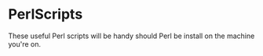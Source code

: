 # PerlScripts
These useful Perl scripts will be handy should Perl be install on the machine you're on.
